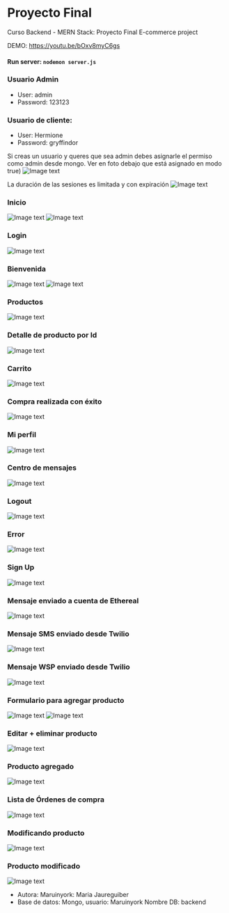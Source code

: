 # Proyecto Final 
Curso Backend - MERN Stack: Proyecto Final
E-commerce project

DEMO: https://youtu.be/bOxv8myC6gs

#### Run server: `nodemon server.js `

### Usuario Admin
- User: admin
- Password: 123123 

### Usuario de cliente:
- User: Hermione  
- Password: gryffindor

Si creas un usuario y queres que sea admin debes asignarle el permiso como admin desde mongo. Ver en foto debajo que está asignado en modo true)
![Image text](https://github.com/Maruinyork/Ecommerce-In-Node/blob/main/public/img/screenshots/usuarios.png)

La duración de las sesiones es limitada y con expiración
![Image text](https://github.com/Maruinyork/Ecommerce-In-Node/blob/main/public/img/screenshots/userexpiration.png)


### Inicio
![Image text](https://github.com/Maruinyork/Ecommerce-In-Node/blob/main/public/img/screenshots/1.png)
![Image text](https://github.com/Maruinyork/Ecommerce-In-Node/blob/main/public/img/screenshots/1.1.png)

### Login
![Image text](https://github.com/Maruinyork/Ecommerce-In-Node/blob/main/public/img/screenshots/2.png)

### Bienvenida 
![Image text](https://github.com/Maruinyork/Ecommerce-In-Node/blob/main/public/img/screenshots/3.png)
![Image text](https://github.com/Maruinyork/Ecommerce-In-Node/blob/main/public/img/screenshots/3.1.png)

### Productos
![Image text](https://github.com/Maruinyork/Ecommerce-In-Node/blob/main/public/img/screenshots/4.png)

### Detalle de producto por Id
![Image text](https://github.com/Maruinyork/Ecommerce-In-Node/blob/main/public/img/screenshots/5.png)

### Carrito
![Image text](https://github.com/Maruinyork/Ecommerce-In-Node/blob/main/public/img/screenshots/6.png)

### Compra realizada con éxito
![Image text](https://github.com/Maruinyork/Ecommerce-In-Node/blob/main/public/img/screenshots/7.png)

### Mi perfil
![Image text](https://github.com/Maruinyork/Ecommerce-In-Node/blob/main/public/img/screenshots/8.png)

### Centro de mensajes
![Image text](https://github.com/Maruinyork/Ecommerce-In-Node/blob/main/public/img/screenshots/9.png)

### Logout
![Image text](https://github.com/Maruinyork/Ecommerce-In-Node/blob/main/public/img/screenshots/10.png)

### Error
![Image text](https://github.com/Maruinyork/Ecommerce-In-Node/blob/main/public/img/screenshots/11.png)

### Sign Up
![Image text](https://github.com/Maruinyork/Ecommerce-In-Node/blob/main/public/img/screenshots/12.png)

### Mensaje enviado a cuenta de Ethereal
![Image text](https://github.com/Maruinyork/Ecommerce-In-Node/blob/main/public/img/screenshots/13.png)

### Mensaje SMS enviado desde Twilio
![Image text](https://github.com/Maruinyork/Ecommerce-In-Node/blob/main/public/img/screenshots/14.png)

### Mensaje WSP enviado desde Twilio
![Image text](https://github.com/Maruinyork/Ecommerce-In-Node/blob/main/public/img/screenshots/15.png)

### Formulario para agregar producto
![Image text](https://github.com/Maruinyork/Ecommerce-In-Node/blob/main/public/img/screenshots/16.png)
![Image text](https://github.com/Maruinyork/Ecommerce-In-Node/blob/main/public/img/screenshots/17.png)

### Editar + eliminar producto
![Image text](https://github.com/Maruinyork/Ecommerce-In-Node/blob/main/public/img/screenshots/18.png)

### Producto agregado
![Image text](https://github.com/Maruinyork/Ecommerce-In-Node/blob/main/public/img/screenshots/19.png)

### Lista de Órdenes de compra
![Image text](https://github.com/Maruinyork/Ecommerce-In-Node/blob/main/public/img/screenshots/20.png)

### Modificando producto
![Image text](https://github.com/Maruinyork/Ecommerce-In-Node/blob/main/public/img/screenshots/modificacion.png)

### Producto modificado
![Image text](https://github.com/Maruinyork/Ecommerce-In-Node/blob/main/public/img/screenshots/modificado.png)

- Autora: Maruinyork: Maria Jaureguiber
- Base de datos: Mongo, usuario: Maruinyork 
                      Nombre DB: backend
